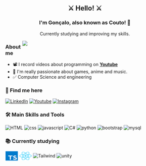<div align="center">
  
## ⚔️ Hello! ⚔️

### I'm Gonçalo, also known as Couto! 🦊

Currently studying and improving my skills.

<img src="https://media.tenor.com/w7ThV57JRLkAAAAC/luffy.gif" width="450px" align="right" />

</div>

### About me
- 📽 I record videos about programming on [**Youtube**](https://www.youtube.com/@Couto.Overflow)
- 📴 I'm really passionate about games, anime and music.
- ✅ Computer Science and engineering


### 🔗 Find me here
[![LinkedIn](https://img.shields.io/badge/LinkedIn-FFF?style=for-the-badge&logo=linkedin&logoColor=FF7CA7)](https://www.linkedin.com/in/gon%C3%A7alo-couto/)
[![Youtube](https://img.shields.io/badge/Youtube-FFF?style=for-the-badge&logo=Youtube&logoColor=red)](https://www.youtube.com/@Couto.Overflow)
[![Instagram](https://img.shields.io/badge/Instagram-FFF?style=for-the-badge&logo=Instagram&logoColor=FF7CA7)](https://www.instagram.com/coutozhin/)

### 🛠️ Main Skills and Tools
<div style="display: inline_block">
	<img alt ="HTML" width="30px" src="https://cdn.jsdelivr.net/gh/devicons/devicon@latest/icons/html5/html5-original.svg" />  
	<img alt="css" width="30px" src="https://cdn.jsdelivr.net/gh/devicons/devicon@latest/icons/css3/css3-original.svg" />
	<img alt="javascript" width="30px" src="https://cdn.jsdelivr.net/gh/devicons/devicon@latest/icons/javascript/javascript-original.svg" />
        <img alt ="C#" width="30px" src="https://cdn.jsdelivr.net/gh/devicons/devicon@latest/icons/csharp/csharp-original.svg" />
	<img alt="python" width="30px" src="https://cdn.jsdelivr.net/gh/devicons/devicon@latest/icons/python/python-original.svg" />
	<img alt="bootstrap" width="30px" src="https://cdn.jsdelivr.net/gh/devicons/devicon@latest/icons/bootstrap/bootstrap-original.svg" />
	<img alt="mysql" width="30px" src="https://cdn.jsdelivr.net/gh/devicons/devicon@latest/icons/mysql/mysql-original.svg" />
</div>

### 📚 Currently studying
<div style="display: inline_block">
  	<img align="center" alt="TypeScript" height="30" width="40" src="https://raw.githubusercontent.com/devicons/devicon/master/icons/typescript/typescript-plain.svg">
  	<img align="center" alt="React" height="30" width="40" src="https://raw.githubusercontent.com/devicons/devicon/master/icons/react/react-original.svg">
  	<img align="center" alt="Tailwind" height="30" width="40" src="https://www.vectorlogo.zone/logos/tailwindcss/tailwindcss-icon.svg">
        <img align="center" alt="unity" width="30" src="https://cdn.jsdelivr.net/gh/devicons/devicon@latest/icons/unity/unity-original.svg" />
          
</div>
